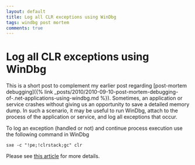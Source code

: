 ```yaml
---
layout: default
title: Log all CLR exceptions using WinDbg
tags: windbg post mortem 
comments: true
---
```

# Log all CLR exceptions using WinDbg

This is a short post to complement my earlier post regarding [post-mortem debugging]({% link _posts/2010/2010-09-10-post-mortem-debugging-of-.net-applications-using-windbg.md %}). Sometimes, an application or service crashes without giving us an opportunity to save a detailed memory dump. In such a scenario, it may be useful to run WinDbg, attach to the process of the application or service, and log all exceptions that occur.

To log an exception (handled or not) and continue process execution use the following command in WinDbg

```text
sxe -c "!pe;!clrstack;gc" clr
```

Please see [this article](https://blogs.msdn.com/b/kristoffer/archive/2007/01/03/debugging-exceptions-in-managed-code-using-windbg.aspx) for more details.
